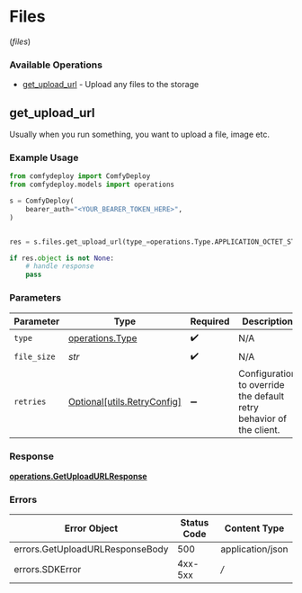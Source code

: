 # Files
(*files*)

### Available Operations

* [get_upload_url](#get_upload_url) - Upload any files to the storage

## get_upload_url

Usually when you run something, you want to upload a file, image etc.

### Example Usage

```python
from comfydeploy import ComfyDeploy
from comfydeploy.models import operations

s = ComfyDeploy(
    bearer_auth="<YOUR_BEARER_TOKEN_HERE>",
)


res = s.files.get_upload_url(type_=operations.Type.APPLICATION_OCTET_STREAM, file_size="<value>")

if res.object is not None:
    # handle response
    pass

```

### Parameters

| Parameter                                                           | Type                                                                | Required                                                            | Description                                                         |
| ------------------------------------------------------------------- | ------------------------------------------------------------------- | ------------------------------------------------------------------- | ------------------------------------------------------------------- |
| `type`                                                              | [operations.Type](../../models/operations/type.md)                  | :heavy_check_mark:                                                  | N/A                                                                 |
| `file_size`                                                         | *str*                                                               | :heavy_check_mark:                                                  | N/A                                                                 |
| `retries`                                                           | [Optional[utils.RetryConfig]](../../models/utils/retryconfig.md)    | :heavy_minus_sign:                                                  | Configuration to override the default retry behavior of the client. |


### Response

**[operations.GetUploadURLResponse](../../models/operations/getuploadurlresponse.md)**
### Errors

| Error Object                    | Status Code                     | Content Type                    |
| ------------------------------- | ------------------------------- | ------------------------------- |
| errors.GetUploadURLResponseBody | 500                             | application/json                |
| errors.SDKError                 | 4xx-5xx                         | */*                             |

